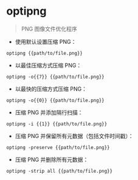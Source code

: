 # optipng

> PNG 图像文件优化程序

- 使用默认设置压缩 PNG：

`optipng {{path/to/file.png}}`

- 以最佳压缩方式压缩 PNG：

`optipng -o{{7}} {{path/to/file.png}}`

- 以最快的压缩方式压缩 PNG：

`optipng -o{{0}} {{path/to/file.png}}`

- 压缩 PNG 并添加隔行扫描：

`optipng -i {{1}} {{path/to/file.png}}`

- 压缩 PNG 并保留所有元数据（包括文件时间戳）：

`optipng -preserve {{path/to/file.png}}`

- 压缩 PNG 并删除所有元数据：

`optipng -strip all {{path/to/file.png}}`

[#]: contributors: ([Datura stramonium L.])